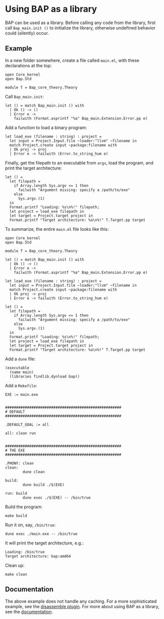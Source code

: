 # Using BAP as a library

BAP can be used as a library. Before calling any code from the library, first call `Bap_main.init ()` to initialize the library, otherwise undefined behavior could (silently) occur.


## Example

In a new folder somewhere, create a file called `main.ml`, with these declarations at the top:

```
open Core_kernel
open Bap.Std

module T = Bap_core_theory.Theory
```

Call `Bap_main.init`:

```
let () = match Bap_main.init () with
  | Ok () -> ()
  | Error e ->
    failwith (Format.asprintf "%a" Bap_main.Extension.Error.pp e)
```

Add a function to load a binary program:

```
let load_exe (filename : string) : project =
  let input = Project.Input.file ~loader:"llvm" ~filename in
  match Project.create input ~package:filename with
  | Ok proj -> proj
  | Error e -> failwith (Error.to_string_hum e)
```

Finally, get the filepath to an executable from `argv`, load the program, and print the target architecture:

```
let () =
  let filepath =
    if Array.length Sys.argv <= 1 then
      failwith "Argument missing: specify a /path/to/exe"
    else
      Sys.argv.(1)
  in
  Format.printf "Loading: %s\n%!" filepath;
  let project = load_exe filepath in
  let target = Project.target project in
  Format.printf "Target architecture: %a\n%!" T.Target.pp target
```

To summarize, the entire `main.ml` file looks like this:

```
open Core_kernel
open Bap.Std

module T = Bap_core_theory.Theory

let () = match Bap_main.init () with
  | Ok () -> ()
  | Error e ->
    failwith (Format.asprintf "%a" Bap_main.Extension.Error.pp e)

let load_exe (filename : string) : project =
  let input = Project.Input.file ~loader:"llvm" ~filename in
  match Project.create input ~package:filename with
  | Ok proj -> proj
  | Error e -> failwith (Error.to_string_hum e)

let () =
  let filepath =
    if Array.length Sys.argv <= 1 then
      failwith "Argument missing: specify a /path/to/exe"
    else
      Sys.argv.(1)
  in
  Format.printf "Loading: %s\n%!" filepath;
  let project = load_exe filepath in
  let target = Project.target project in
  Format.printf "Target architecture: %a\n%!" T.Target.pp target
```

Add a `dune` file:

```
(executable
  (name main)
  (libraries findlib.dynload bap))
```

Add a `Makefile`:

```
EXE := main.exe


#####################################################
# DEFAULT
#####################################################

.DEFAULT_GOAL := all

all: clean run


#####################################################
# THE EXE
#####################################################

.PHONY: clean
clean:
        dune clean

build:
        dune build ./$(EXE)

run: build
        dune exec ./$(EXE) -- /bin/true
```

Build the program:

```
make build
```

Run it on, say, `/bin/true`:

```
dune exec ./main.exe -- /bin/true
```

It will print the target architecture, e.g.:

```
Loading: /bin/true   
Target architecture: bap:amd64
```

Clean up:

```
make clean
```

## Documentation

The above example does not handle any caching. For a more sophisticated example, see the [disassemble plugin](https://github.com/BinaryAnalysisPlatform/bap/blob/master/plugins/disassemble/disassemble_main.ml). For more about using BAP as a library, see the [documentation](https://binaryanalysisplatform.github.io/bap/api/master/bap-main/Bap_main/index.html). 
